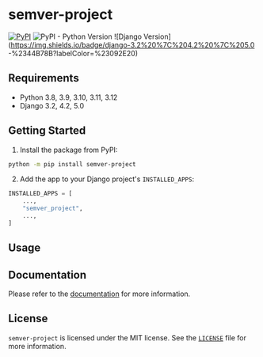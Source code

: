 # semver-project

[![PyPI](https://img.shields.io/pypi/v/semver-project)](https://pypi.org/project/semver-project/)
![PyPI - Python Version](https://img.shields.io/pypi/pyversions/semver-project)
![Django Version](https://img.shields.io/badge/django-3.2%20%7C%204.2%20%7C%205.0
-%2344B78B?labelColor=%23092E20)
<!-- https://shields.io/badges -->
<!-- django-3.2 | 4.2 | 5.0-#44B78B -->
<!-- labelColor=%23092E20 -->

## Requirements

- Python 3.8, 3.9, 3.10, 3.11, 3.12
- Django 3.2, 4.2, 5.0

## Getting Started

1. Install the package from PyPI:

```bash
python -m pip install semver-project
```

2. Add the app to your Django project's `INSTALLED_APPS`:

```python
INSTALLED_APPS = [
    ...,
    "semver_project",
    ...,
]
```

## Usage

## Documentation

Please refer to the [documentation](https://semver-project.westervelt.dev/) for more information.

## License

`semver-project` is licensed under the MIT license. See the [`LICENSE`](LICENSE) file for more information.
